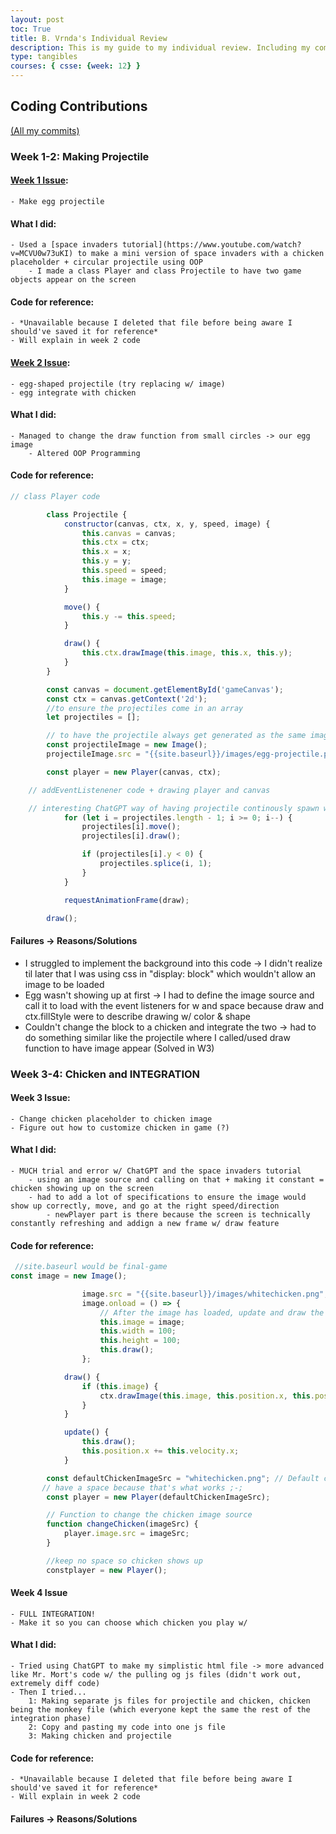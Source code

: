 ```yaml
---
layout: post
toc: True
title: B. Vrnda's Individual Review
description: This is my guide to my individual review. Including my commits, code, experiments, and problems w/ their solutions to show my general progress.
type: tangibles
courses: { csse: {week: 12} } 
---
```


<!--
How I wanna structure it:

- Each file has:
    - link to commit + issue 
    - purpose of the file
    - what code I used (i.e. JS OOP -> to have two separate objects)
    - fails
    - solutions + what I learned 

- Conclusion:
    - what I developed over the tri
    - general learnings

-->

## Coding Contributions

[(All my commits)](https://github.com/kaylale124/final-game/commits?author=BVrndaKanhye)

### Week 1-2: Making Projectile

#### [Week 1 Issue](https://github.com/kaylale124/final-game/issues/1#issue-1933785897): 
    - Make egg projectile 

#### What I did:
    - Used a [space invaders tutorial](https://www.youtube.com/watch?v=MCVU0w73uKI) to make a mini version of space invaders with a chicken placeholder + circular projectile using OOP
        - I made a class Player and class Projectile to have two game objects appear on the screen

#### Code for reference:
    - *Unavailable because I deleted that file before being aware I should've saved it for reference*
    - Will explain in week 2 code

#### [Week 2 Issue](https://github.com/kaylale124/final-game/issues/1#issue-1933785897): 
    - egg-shaped projectile (try replacing w/ image)
    - egg integrate with chicken

#### What I did:
    - Managed to change the draw function from small circles -> our egg image
        - Altered OOP Programming

#### Code for reference:

````js
// class Player code

        class Projectile {
            constructor(canvas, ctx, x, y, speed, image) {
                this.canvas = canvas;
                this.ctx = ctx;
                this.x = x;
                this.y = y;
                this.speed = speed;
                this.image = image;
            }

            move() {
                this.y -= this.speed;
            }

            draw() {
                this.ctx.drawImage(this.image, this.x, this.y);
            }
        }

        const canvas = document.getElementById('gameCanvas');
        const ctx = canvas.getContext('2d');
        //to ensure the projectiles come in an array
        let projectiles = [];

        // to have the projectile always get generated as the same image
        const projectileImage = new Image();
        projectileImage.src = "{{site.baseurl}}/images/egg-projectile.png";

        const player = new Player(canvas, ctx);

    // addEventListenener code + drawing player and canvas

    // interesting ChatGPT way of having projectile continously spawn w/out woNKY
            for (let i = projectiles.length - 1; i >= 0; i--) {
                projectiles[i].move();
                projectiles[i].draw();

                if (projectiles[i].y < 0) {
                    projectiles.splice(i, 1);
                }
            }

            requestAnimationFrame(draw);

        draw();
````

#### Failures -> Reasons/Solutions
- I struggled to implement the background into this code ->  I didn't realize til later that I was using css in "display: block" which wouldn't allow an image to be loaded
- Egg wasn't showing up at first -> I had to define the image source and call it to load with the event listeners for w and space because draw and ctx.fillStyle were to describe drawing w/ color & shape
- Couldn't change the block to a chicken and integrate the two -> had to do something similar like the projectile where I called/used draw function to have image appear (Solved in W3)

### Week 3-4: Chicken and INTEGRATION

#### Week 3 Issue:
    - Change chicken placeholder to chicken image
    - Figure out how to customize chicken in game (?)

#### What I did:
    - MUCH trial and error w/ ChatGPT and the space invaders tutorial
        - using an image source and calling on that + making it constant = chicken showing up on the screen
        - had to add a lot of specifications to ensure the image would show up correctly, move, and go at the right speed/direction
            - newPlayer part is there because the screen is technically constantly refreshing and addign a new frame w/ draw feature

#### Code for reference:

```` js
 //site.baseurl would be final-game
const image = new Image();

                image.src = "{{site.baseurl}}/images/whitechicken.png";
                image.onload = () => {
                    // After the image has loaded, update and draw the player
                    this.image = image;
                    this.width = 100;
                    this.height = 100;
                    this.draw();
                };

            draw() {
                if (this.image) {
                    ctx.drawImage(this.image, this.position.x, this.position.y, this.width, this.height);
                }
            }

            update() {
                this.draw();
                this.position.x += this.velocity.x;
            }

        const defaultChickenImageSrc = "whitechicken.png"; // Default chicken image source
       // have a space because that's what works ;-;
        const player = new Player(defaultChickenImageSrc);

        // Function to change the chicken image source
        function changeChicken(imageSrc) {
            player.image.src = imageSrc;
        }

        //keep no space so chicken shows up
        constplayer = new Player();
````

#### Week 4 Issue
    - FULL INTEGRATION!
    - Make it so you can choose which chicken you play w/

#### What I did:
    - Tried using ChatGPT to make my simplistic html file -> more advanced like Mr. Mort's code w/ the pulling og js files (didn't work out, extremely diff code)
    - Then I tried...
        1: Making separate js files for projectile and chicken, chicken being the monkey file (which everyone kept the same the rest of the integration phase)
        2: Copy and pasting my code into one js file
        3: Making chicken and projectile 

#### Code for reference:
    - *Unavailable because I deleted that file before being aware I should've saved it for reference*
    - Will explain in week 2 code

#### Failures -> Reasons/Solutions


<!--
````js
code here
````
-->